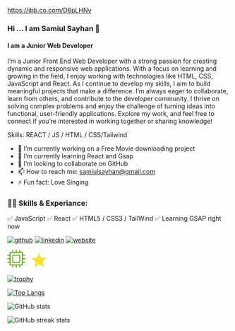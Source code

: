 https://ibb.co.com/D6pLHNv


### Hi ... I am Samiul Sayhan 👋
#### I am a Junior Web Developer

I’m a Junior Front End Web Developer with a strong passion for creating dynamic and responsive web applications. With a focus on learning and growing in the field, I enjoy working with technologies like HTML, CSS, JavaScript and React. As I continue to develop my skills, I aim to build meaningful projects that make a difference. I’m always eager to collaborate, learn from others, and contribute to the developer community. I thrive on solving complex problems and enjoy the challenge of turning ideas into functional, user-friendly applications. Explore my work, and feel free to connect if you’re interested in working together or sharing knowledge!

Skills: REACT / JS / HTML / CSS/Tailwind

- 🔭 I’m currently working on a Free Movie downloading project 
- 🌱 I’m currently learning React and Gsap 
- 👯 I’m looking to collaborate on GitHub 
- 📫 How to reach me: samiulsayhan@gmail.com 
- ⚡ Fun fact: Love Singing

### 👨‍💻 Skills & Experiance:

✅ JavaScript
✅ React
✅ HTML5 / CSS3 / TailWind
✅ Learning GSAP right now


[<img src='https://cdn.jsdelivr.net/npm/simple-icons@3.0.1/icons/github.svg' alt='github' height='40'>](https://github.com/samiulsayhan)  [<img src='https://cdn.jsdelivr.net/npm/simple-icons@3.0.1/icons/linkedin.svg' alt='linkedin' height='40'>](https://www.linkedin.com/in/samiul-sayhan-0a1a2522b/)  [<img src='https://cdn.jsdelivr.net/npm/simple-icons@3.0.1/icons/icloud.svg' alt='website' height='40'>](https://sayhan-portfolio.netlify.app/)  

<a href='https://docs.github.com/en/developers'><img src='https://raw.githubusercontent.com/acervenky/animated-github-badges/master/assets/devbadge.gif' width='40' height='40'></a> <a href='https://stars.github.com/'><img src='https://raw.githubusercontent.com/acervenky/animated-github-badges/master/assets/starbadge.gif' width='35' height='35'></a> 

[![trophy](https://github-profile-trophy.vercel.app/?username=samiulsayhan)](https://github.com/ryo-ma/github-profile-trophy)

[![Top Langs](https://github-readme-stats.vercel.app/api/top-langs/?username=samiulsayhan)](https://github.com/anuraghazra/github-readme-stats)

![GitHub stats](https://github-readme-stats.vercel.app/api?username=samiulsayhan&show_icons=true)  

![GitHub streak stats](https://streak-stats.demolab.com/?user=samiulsayhan)  


  



